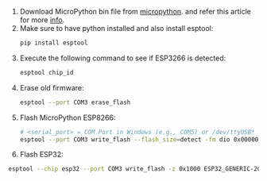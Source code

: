1. Download MicroPython bin file from [micropython](https://micropython.org/download/ESP8266_GENERIC/). and refer this article for more [info](https://www.embedded-robotics.com/esp8266-micropython/).
2. Make sure to have python installed and also install esptool:
    ```bash
    pip install esptool
    ```
3. Execute the following command to see if ESP3266 is detected:
    ```bash
    esptool chip_id
    ```
4. Erase old firmware:
    ```bash
    esptool --port COM3 erase_flash
    ```
5. Flash MicroPython ESP8266:
    ```bash
    # <serial_port> = COM Port in Windows (e.g., COM5) or /dev/ttyUSB* port in Linux (e.g., /dev/ttyUSB0)
    esptool --port COM3 write_flash --flash_size=detect -fm dio 0x00000 ESP8266_GENERIC-20240222-v1.24.2.bin
    ```
6. Flash ESP32:
```bash
esptool --chip esp32 --port COM3 write_flash -z 0x1000 ESP32_GENERIC-20241025-v1.24.0.bin
```